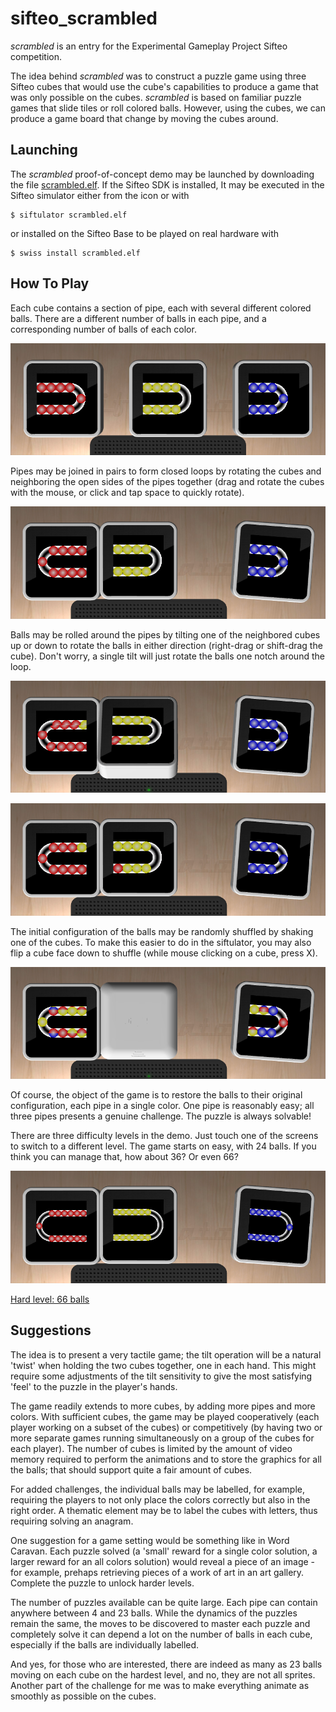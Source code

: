 sifteo_scrambled
================

_scrambled_ is an entry for the Experimental Gameplay Project Sifteo competition.

The idea behind _scrambled_ was to construct a puzzle game using three Sifteo cubes that
would use the cube's capabilities to produce a game that was only possible on the cubes.
_scrambled_ is based on familiar puzzle games that slide tiles or roll colored balls.
However, using the cubes, we can produce a game board that change by moving the cubes
around.

Launching
---------

The _scrambled_ proof-of-concept demo may be launched by downloading the file
[scrambled.elf][scrambled_elf]. If the Sifteo SDK is installed, It may be executed in the Sifteo simulator
either from the icon or with

    $ siftulator scrambled.elf

or installed on the Sifteo Base to be played on real hardware with

    $ swiss install scrambled.elf

How To Play
-----------

Each cube contains a section of pipe, each with several different colored balls. There are
a different number of balls in each pipe, and a corresponding number of balls of each color.

![Initial layout][initial]

Pipes may be joined in pairs to form closed loops by rotating the cubes and neighboring
the open sides of the pipes together (drag and rotate the cubes with the mouse, or click
and tap space to quickly rotate).

![Neighbor two cubes][neighbor]

Balls may be rolled around the pipes by tilting one of the neighbored cubes up or down
to rotate the balls in either direction (right-drag or shift-drag the cube). Don't worry,
a single tilt will just rotate the balls one notch around the loop.

![Tilt a neighbor][tilt]

![Result of the tilt][aftertilt]

The initial configuration of the balls may be randomly shuffled by shaking one of the cubes.
To make this easier to do in the siftulator, you may also flip a cube face down to shuffle
(while mouse clicking on a cube, press X).

![Flip or shake to shuffle][flip]

Of course, the object of the game is to restore the balls to their original configuration,
each pipe in a single color. One pipe is reasonably easy; all three pipes presents a genuine
challenge. The puzzle is always solvable!

There are three difficulty levels in the demo. Just touch one of the screens to switch to
a different level. The game starts on easy, with 24 balls. If you think you can manage that,
how about 36? Or even 66?

![Medium level: 36 balls][medium]

[Hard level: 66 balls][hard]

Suggestions
-----------

The idea is to present a very tactile game; the tilt operation will be a natural 'twist'
when holding the two cubes together, one in each hand. This might require some adjustments
of the tilt sensitivity to give the most satisfying 'feel' to the puzzle in the player's
hands.

The game readily extends to more cubes, by adding more pipes and more colors. With sufficient
cubes, the game may be played cooperatively (each player working on a subset of the cubes)
or competitively (by having two or more separate games running simultaneously on a group
of the cubes for each player). The number of cubes is limited by the amount of video memory
required to perform the animations and to store the graphics for all the balls; that should
support quite a fair amount of cubes.

For added challenges, the individual balls may be labelled, for example, requiring the
players to not only place the colors correctly but also in the right order. A thematic
element may be to label the cubes with letters, thus requiring solving an anagram.

One suggestion for a game setting would be something like in Word Caravan. Each puzzle
solved (a 'small' reward for a single color solution, a larger reward for an all colors
solution) would reveal a piece of an image - for example, prehaps retrieving pieces of
a work of art in an art gallery. Complete the puzzle to unlock harder levels.

The number of puzzles available can be quite large. Each pipe can contain anywhere between
4 and 23 balls. While the dynamics of the puzzles remain the same, the moves to be
discovered to master each puzzle and completely solve it can depend a lot on the number
of balls in each cube, especially if the balls are individually labelled.

And yes, for those who are interested, there are indeed as many as 23 balls moving on
each cube on the hardest level, and no, they are not all sprites. Another part of the
challenge for me was to make everything animate as smoothly as possible on the cubes.

[scrambled_elf]:	https://github.com/chrisnash/sifteo_scrambled/raw/master/scrambled.elf	"Scrambled ELF file"
[initial]:		https://github.com/chrisnash/sifteo_scrambled/raw/master/initial.png	"Initial display"
[neighbor]:		https://github.com/chrisnash/sifteo_scrambled/raw/master/neighbor.png	"Neighbor cubes"
[tilt]:			https://github.com/chrisnash/sifteo_scrambled/raw/master/tilt.png	"Tilt a neighbored cube"
[aftertilt]:		https://github.com/chrisnash/sifteo_scrambled/raw/master/aftertilt.png	"Result after a tilt"
[flip]:			https://github.com/chrisnash/sifteo_scrambled/raw/master/flip.png	"Flip or shake to shuffle"
[medium]:        	https://github.com/chrisnash/sifteo_scrambled/raw/master/medium.png	"Medium level: 36 balls"
[hard]:        		https://github.com/chrisnash/sifteo_scrambled/raw/master/hard.png	"Hard level: 66 balls"
